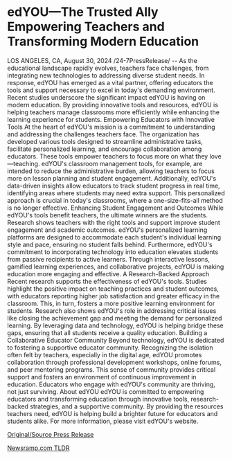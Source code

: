 # edYOU—The Trusted Ally Empowering Teachers and Transforming Modern Education

LOS ANGELES, CA, August 30, 2024 /24-7PressRelease/ -- As the educational landscape rapidly evolves, teachers face challenges, from integrating new technologies to addressing diverse student needs. In response, edYOU has emerged as a vital partner, offering educators the tools and support necessary to excel in today's demanding environment.  Recent studies underscore the significant impact edYOU is having on modern education. By providing innovative tools and resources, edYOU is helping teachers manage classrooms more efficiently while enhancing the learning experience for students.   Empowering Educators with Innovative Tools At the heart of edYOU's mission is a commitment to understanding and addressing the challenges teachers face. The organization has developed various tools designed to streamline administrative tasks, facilitate personalized learning, and encourage collaboration among educators. These tools empower teachers to focus more on what they love—teaching.  edYOU's classroom management tools, for example, are intended to reduce the administrative burden, allowing teachers to focus more on lesson planning and student engagement. Additionally, edYOU's data-driven insights allow educators to track student progress in real time, identifying areas where students may need extra support. This personalized approach is crucial in today's classrooms, where a one-size-fits-all method is no longer effective.  Enhancing Student Engagement and Outcomes While edYOU's tools benefit teachers, the ultimate winners are the students. Research shows teachers with the right tools and support improve student engagement and academic outcomes. edYOU's personalized learning platforms are designed to accommodate each student's individual learning style and pace, ensuring no student falls behind.  Furthermore, edYOU's commitment to incorporating technology into education elevates students from passive recipients to active learners. Through interactive lessons, gamified learning experiences, and collaborative projects, edYOU is making education more engaging and effective.  A Research-Backed Approach Recent research supports the effectiveness of edYOU's tools. Studies highlight the positive impact on teaching practices and student outcomes, with educators reporting higher job satisfaction and greater efficacy in the classroom. This, in turn, fosters a more positive learning environment for students.  Research also shows edYOU's role in addressing critical issues like closing the achievement gap and meeting the demand for personalized learning. By leveraging data and technology, edYOU is helping bridge these gaps, ensuring that all students receive a quality education.  Building a Collaborative Educator Community Beyond technology, edYOU is dedicated to fostering a supportive educator community. Recognizing the isolation often felt by teachers, especially in the digital age, edYOU promotes collaboration through professional development workshops, online forums, and peer mentoring programs.  This sense of community provides critical support and fosters an environment of continuous improvement in education. Educators who engage with edYOU's community are thriving, not just surviving.  About edYOU edYOU is committed to empowering educators and transforming education through innovative tools, research-backed strategies, and a supportive community. By providing the resources teachers need, edYOU is helping build a brighter future for educators and students alike.  For more information, please visit edYOU's website. 

[Original/Source Press Release](https://www.24-7pressrelease.com/press-release/513921/edyouthe-trusted-ally-empowering-teachers-and-transforming-modern-education) 

[Newsramp.com TLDR](https://newsramp.com/None) 